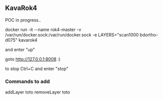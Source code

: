 ## KavaRok4

POC in progress..


docker run -it --name rok4-master -v /var/run/docker.sock:/var/run/docker.sock -e LAYERS="scan1000 bdortho-d075" kavarok4

and enter "up"

goto http://127.0.0.1:8008 :)

to stop Ctrl+C and enter "stop"

### Commands to add
addLayer toto
removeLayer toto